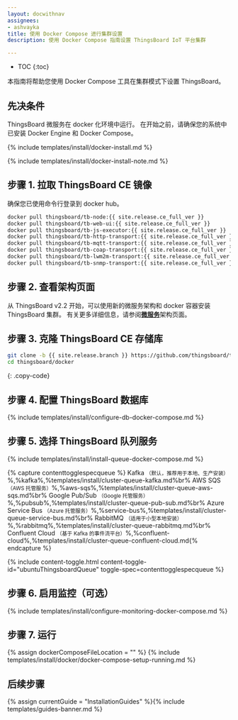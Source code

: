 ```yaml
---
layout: docwithnav
assignees:
- ashvayka
title: 使用 Docker Compose 进行集群设置
description: 使用 Docker Compose 指南设置 ThingsBoard IoT 平台集群

---
```


* TOC
{:toc}

本指南将帮助您使用 Docker Compose 工具在集群模式下设置 ThingsBoard。

## 先决条件

ThingsBoard 微服务在 docker 化环境中运行。
在开始之前，请确保您的系统中已安装 Docker Engine 和 Docker Compose。

{% include templates/install/docker-install.md %}

{% include templates/install/docker-install-note.md %}

## 步骤 1. 拉取 ThingsBoard CE 镜像

确保您已使用命令行登录到 docker hub。

```bash
docker pull thingsboard/tb-node:{{ site.release.ce_full_ver }}
docker pull thingsboard/tb-web-ui:{{ site.release.ce_full_ver }}
docker pull thingsboard/tb-js-executor:{{ site.release.ce_full_ver }}
docker pull thingsboard/tb-http-transport:{{ site.release.ce_full_ver }}
docker pull thingsboard/tb-mqtt-transport:{{ site.release.ce_full_ver }}
docker pull thingsboard/tb-coap-transport:{{ site.release.ce_full_ver }}
docker pull thingsboard/tb-lwm2m-transport:{{ site.release.ce_full_ver }}
docker pull thingsboard/tb-snmp-transport:{{ site.release.ce_full_ver }}
```

## 步骤 2. 查看架构页面

从 ThingsBoard v2.2 开始，可以使用新的微服务架构和 docker 容器安装 ThingsBoard 集群。
有关更多详细信息，请参阅[**微服务**](/docs/reference/msa/)架构页面。

## 步骤 3. 克隆 ThingsBoard CE 存储库

```bash
git clone -b {{ site.release.branch }} https://github.com/thingsboard/thingsboard.git --depth 1
cd thingsboard/docker
```
{: .copy-code}

## 步骤 4. 配置 ThingsBoard 数据库

{% include templates/install/configure-db-docker-compose.md %}

## 步骤 5. 选择 ThingsBoard 队列服务

{% include templates/install/install-queue-docker-compose.md %}

{% capture contenttogglespecqueue %}
Kafka <small>（默认，推荐用于本地、生产安装）</small>%,%kafka%,%templates/install/cluster-queue-kafka.md%br%
AWS SQS <small>（AWS 托管服务）</small>%,%aws-sqs%,%templates/install/cluster-queue-aws-sqs.md%br%
Google Pub/Sub <small>（Google 托管服务）</small>%,%pubsub%,%templates/install/cluster-queue-pub-sub.md%br%
Azure Service Bus <small>（Azure 托管服务）</small>%,%service-bus%,%templates/install/cluster-queue-service-bus.md%br%
RabbitMQ <small>（适用于小型本地安装）</small>%,%rabbitmq%,%templates/install/cluster-queue-rabbitmq.md%br%
Confluent Cloud <small>（基于 Kafka 的事件流平台）</small>%,%confluent-cloud%,%templates/install/cluster-queue-confluent-cloud.md{% endcapture %}

{% include content-toggle.html content-toggle-id="ubuntuThingsboardQueue" toggle-spec=contenttogglespecqueue %} 

## 步骤 6. 启用监控（可选）

{% include templates/install/configure-monitoring-docker-compose.md %}

## 步骤 7. 运行

{% assign dockerComposeFileLocation = "" %}
{% include templates/install/docker/docker-compose-setup-running.md %}

## 后续步骤

{% assign currentGuide = "InstallationGuides" %}{% include templates/guides-banner.md %}